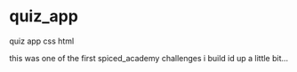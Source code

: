 # quiz_app
quiz app css html

this was one of the first spiced_academy challenges
i build id up a little bit...
